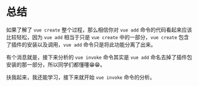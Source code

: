 # 总结

如果了解了 `vue create` 整个过程，那么相信你对 `vue add` 命令的代码看起来应该比较轻松，因为 `vue add` 相当于只是 `vue create` 中的一部分，`vue create`
包含了插件的安装以及调用，`vue add` 命令只是将此功能分离了出来。

有个消息就是，接下来分析的 `vue invoke` 命令其实是 `vue add` 命名去掉了插件包安装的那一部分，所以同学们都懂噻😁😁。

扶我起来，我还能学习，接下来就开始 `vue invoke` 命令的分析。
